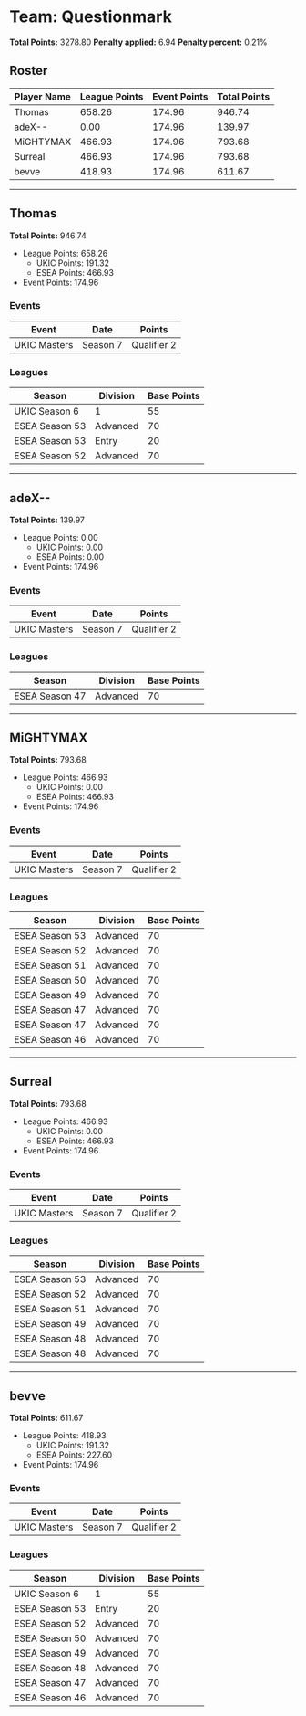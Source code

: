 # Team: Questionmark

**Total Points:** 3278.80
**Penalty applied:** 6.94
**Penalty percent:** 0.21%

## Roster
| Player Name | League Points | Event Points | Total Points |
|-------------|--------------|--------------|-------------|
| Thomas | 658.26 | 174.96 | 946.74 |
| adeX-- | 0.00 | 174.96 | 139.97 |
| MiGHTYMAX | 466.93 | 174.96 | 793.68 |
| Surreal | 466.93 | 174.96 | 793.68 |
| bevve | 418.93 | 174.96 | 611.67 |

---

## Thomas

**Total Points:** 946.74

- League Points: 658.26
  - UKIC Points: 191.32
  - ESEA Points: 466.93
- Event Points: 174.96

### Events
| Event | Date | Points |
|-------|------|--------|
| UKIC Masters | Season 7 | Qualifier 2 | 2025-07-02 | 174.96 |
### Leagues
| Season | Division | Base Points |
|--------|----------|-------------|
| UKIC Season 6 | 1 | 55 |
| ESEA Season 53 | Advanced | 70 |
| ESEA Season 53 | Entry | 20 |
| ESEA Season 52 | Advanced | 70 |
---

## adeX--

**Total Points:** 139.97

- League Points: 0.00
  - UKIC Points: 0.00
  - ESEA Points: 0.00
- Event Points: 174.96

### Events
| Event | Date | Points |
|-------|------|--------|
| UKIC Masters | Season 7 | Qualifier 2 | 2025-07-02 | 174.96 |
### Leagues
| Season | Division | Base Points |
|--------|----------|-------------|
| ESEA Season 47 | Advanced | 70 |
---

## MiGHTYMAX

**Total Points:** 793.68

- League Points: 466.93
  - UKIC Points: 0.00
  - ESEA Points: 466.93
- Event Points: 174.96

### Events
| Event | Date | Points |
|-------|------|--------|
| UKIC Masters | Season 7 | Qualifier 2 | 2025-07-02 | 174.96 |
### Leagues
| Season | Division | Base Points |
|--------|----------|-------------|
| ESEA Season 53 | Advanced | 70 |
| ESEA Season 52 | Advanced | 70 |
| ESEA Season 51 | Advanced | 70 |
| ESEA Season 50 | Advanced | 70 |
| ESEA Season 49 | Advanced | 70 |
| ESEA Season 47 | Advanced | 70 |
| ESEA Season 47 | Advanced | 70 |
| ESEA Season 46 | Advanced | 70 |
---

## Surreal

**Total Points:** 793.68

- League Points: 466.93
  - UKIC Points: 0.00
  - ESEA Points: 466.93
- Event Points: 174.96

### Events
| Event | Date | Points |
|-------|------|--------|
| UKIC Masters | Season 7 | Qualifier 2 | 2025-07-02 | 174.96 |
### Leagues
| Season | Division | Base Points |
|--------|----------|-------------|
| ESEA Season 53 | Advanced | 70 |
| ESEA Season 52 | Advanced | 70 |
| ESEA Season 51 | Advanced | 70 |
| ESEA Season 49 | Advanced | 70 |
| ESEA Season 48 | Advanced | 70 |
| ESEA Season 48 | Advanced | 70 |
---

## bevve

**Total Points:** 611.67

- League Points: 418.93
  - UKIC Points: 191.32
  - ESEA Points: 227.60
- Event Points: 174.96

### Events
| Event | Date | Points |
|-------|------|--------|
| UKIC Masters | Season 7 | Qualifier 2 | 2025-07-02 | 174.96 |
### Leagues
| Season | Division | Base Points |
|--------|----------|-------------|
| UKIC Season 6 | 1 | 55 |
| ESEA Season 53 | Entry | 20 |
| ESEA Season 52 | Advanced | 70 |
| ESEA Season 50 | Advanced | 70 |
| ESEA Season 49 | Advanced | 70 |
| ESEA Season 48 | Advanced | 70 |
| ESEA Season 47 | Advanced | 70 |
| ESEA Season 46 | Advanced | 70 |